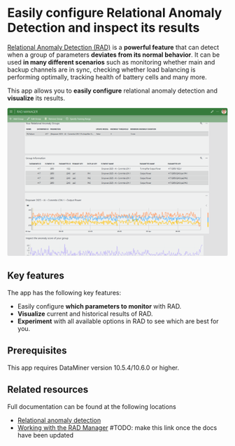 # Easily configure Relational Anomaly Detection and inspect its results

[Relational Anomaly Detection (RAD)](https://aka.dataminer.services/RAD) is a **powerful feature** that can detect when a group of parameters **deviates from its normal behavior**. It can be used **in many different scenarios** such as monitoring whether main and backup channels are in sync, checking whether load balancing is performing optimally, tracking health of battery cells and many more.

This app allows you to **easily configure** relational anomaly detection and **visualize** its results.

![The RAD Manager app](./Images/RAD_Manager.png)

## Key features

The app has the following key features:

- Easily configure **which parameters to monitor** with RAD.
- **Visualize** current and historical results of RAD.
- **Experiment** with all available options in RAD to see which are best for you.

## Prerequisites

This app requires DataMiner version 10.5.4/10.6.0 or higher.

## Related resources

Full documentation can be found at the following locations

- [Relational anomaly detection](https://aka.dataminer.services/RAD)
- [Working with the RAD Manager](https://aka.dataminer.services/RADManager)
#TODO: make this link once the docs have been updated
